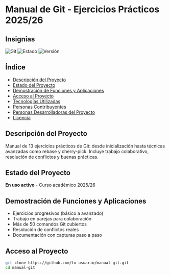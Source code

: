 # Manual de Git - Ejercicios Prácticos 2025/26

## Insignias
![Git](https://img.shields.io/badge/git-F05033?style=flat&logo=git&logoColor=white)
![Estado](https://img.shields.io/badge/Estado-Activo-green)
![Versión](https://img.shields.io/badge/Versión-1.0-blue)

## Índice
- [Descripción del Proyecto](#descripción-del-proyecto)
- [Estado del Proyecto](#estado-del-proyecto)
- [Demostración de Funciones y Aplicaciones](#demostración-de-funciones-y-aplicaciones)
- [Acceso al Proyecto](#acceso-al-proyecto)
- [Tecnologías Utilizadas](#tecnologías-utilizadas)
- [Personas Contribuyentes](#personas-contribuyentes)
- [Personas Desarrolladoras del Proyecto](#personas-desarrolladoras-del-proyecto)
- [Licencia](#licencia)

## Descripción del Proyecto
Manual de 13 ejercicios prácticos de Git: desde inicialización hasta técnicas avanzadas como rebase y cherry-pick. Incluye trabajo colaborativo, resolución de conflictos y buenas prácticas.

## Estado del Proyecto
**En uso activo** - Curso académico 2025/26

## Demostración de Funciones y Aplicaciones
- Ejercicios progresivos (básico a avanzado)
- Trabajo en parejas para colaboración
- Más de 50 comandos Git cubiertos
- Resolución de conflictos reales
- Documentación con capturas paso a paso

## Acceso al Proyecto
```bash
git clone https://github.com/tu-usuario/manual-git.git
cd manual-git
